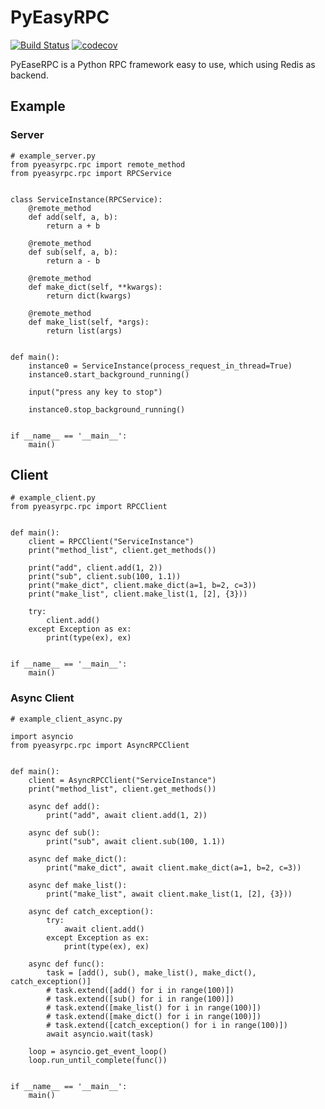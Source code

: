 # PyEasyRPC
[![Build Status](https://travis-ci.com/wo1fsea/PyEasyRPC.svg?branch=master)](https://travis-ci.com/wo1fsea/PyEasyRPC)
[![codecov](https://codecov.io/gh/wo1fsea/PyEasyRPC/branch/master/graph/badge.svg)](https://codecov.io/gh/wo1fsea/PyEasyRPC)

PyEaseRPC is a Python RPC framework easy to use, which using Redis as backend.

## Example
### Server

```
# example_server.py
from pyeasyrpc.rpc import remote_method
from pyeasyrpc.rpc import RPCService


class ServiceInstance(RPCService):
    @remote_method
    def add(self, a, b):
        return a + b

    @remote_method
    def sub(self, a, b):
        return a - b

    @remote_method
    def make_dict(self, **kwargs):
        return dict(kwargs)

    @remote_method
    def make_list(self, *args):
        return list(args)


def main():
    instance0 = ServiceInstance(process_request_in_thread=True)
    instance0.start_background_running()

    input("press any key to stop")

    instance0.stop_background_running()


if __name__ == '__main__':
    main()

```

## Client

```
# example_client.py
from pyeasyrpc.rpc import RPCClient


def main():
    client = RPCClient("ServiceInstance")
    print("method_list", client.get_methods())

    print("add", client.add(1, 2))
    print("sub", client.sub(100, 1.1))
    print("make_dict", client.make_dict(a=1, b=2, c=3))
    print("make_list", client.make_list(1, [2], {3}))

    try:
        client.add()
    except Exception as ex:
        print(type(ex), ex)


if __name__ == '__main__':
    main()
```

### Async Client

```
# example_client_async.py

import asyncio
from pyeasyrpc.rpc import AsyncRPCClient


def main():
    client = AsyncRPCClient("ServiceInstance")
    print("method_list", client.get_methods())

    async def add():
        print("add", await client.add(1, 2))

    async def sub():
        print("sub", await client.sub(100, 1.1))

    async def make_dict():
        print("make_dict", await client.make_dict(a=1, b=2, c=3))

    async def make_list():
        print("make_list", await client.make_list(1, [2], {3}))

    async def catch_exception():
        try:
            await client.add()
        except Exception as ex:
            print(type(ex), ex)

    async def func():
        task = [add(), sub(), make_list(), make_dict(), catch_exception()]
        # task.extend([add() for i in range(100)])
        # task.extend([sub() for i in range(100)])
        # task.extend([make_list() for i in range(100)])
        # task.extend([make_dict() for i in range(100)])
        # task.extend([catch_exception() for i in range(100)])
        await asyncio.wait(task)

    loop = asyncio.get_event_loop()
    loop.run_until_complete(func())


if __name__ == '__main__':
    main()
```
